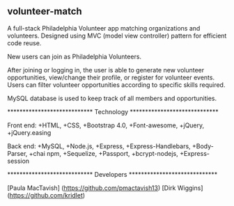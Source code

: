 ## volunteer-match
A full-stack Philadelphia Volunteer app matching organizations and volunteers. Designed using MVC (model view controller) pattern for efficient code reuse.

New users can join as Philadelphia Volunteers.

After joining or logging in, the user is able to generate new volunteer opportunities, view/change their profile, or register for volunteer events. Users can filter volunteer opportunities according to specific skills required.  

MySQL database is used to keep track of all members and opportunities. 

**************************** Technology *****************************

Front end:
    +HTML,
    +CSS,
    +Bootstrap 4.0,
    +Font-awesome,
    +jQuery,
    +jQuery.easing

Back end:
    +MySQL,
    +Node.js,
    +Express,
    +Express-Handlebars,
    +Body-Parser,
    +chai npm,
    +Sequelize,
    +Passport,
    +bcrypt-nodejs,
    +Express-session

**************************** Developers *****************************

[Paula MacTavish] (https://github.com/pmactavish13)
[Dirk Wiggins] (https://github.com/kridlet)
